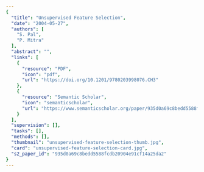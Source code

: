 ```yaml
---
{
  "title": "Unsupervised Feature Selection",
  "date": "2004-05-27",
  "authors": [
    "S. Pal",
    "P. Mitra"
  ],
  "abstract": "",
  "links": [
    {
      "resource": "PDF",
      "icon": "pdf",
      "url": "https://doi.org/10.1201/9780203998076.CH3"
    },
    {
      "resource": "Semantic Scholar",
      "icon": "semanticscholar",
      "url": "https://www.semanticscholar.org/paper/935d0a69c8bedd5588fcdb20904e91cf14a25da2"
    }
  ],
  "supervision": [],
  "tasks": [],
  "methods": [],
  "thumbnail": "unsupervised-feature-selection-thumb.jpg",
  "card": "unsupervised-feature-selection-card.jpg",
  "s2_paper_id": "935d0a69c8bedd5588fcdb20904e91cf14a25da2"
}
---
```


